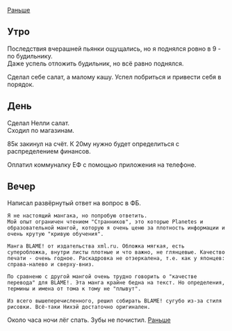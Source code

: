 [Раньше](2020.04.10.md)
## Утро
Последствия вчерашней пьянки ощущались, но я поднялся ровно в 9 - по будильнику.  
Даже успель отложить будильник, но всё равно поднялся.

Сделал себе салат, а малому кашу.
Успел побриться и привести себя в порядок.
## День
Сделал Нелли салат.  
Сходил по магазинам.  

85к закинул на счёт. К 20му нужно будет определиться с распределением финансов.

Оплатил коммуналку ЕФ с помощью приложения на телефоне.
## Вечер
Написал развёрнутый ответ на вопрос в ФБ.
```
Я не настоящий мангака, но попробую ответить.  
Мой опыт ограничен чтением "Странников", это которые Planetes и образовательной мангой, которую я очень ценю за плотность информации и очень крутую "кривую обучения".

Манга BLAME! от издательства xml.ru. Обложка мягкая, есть суперобложка, внутри листы плотные и что важно, не глянцевые. Качество печати - очень годное. Раскадровка не отзеркалена, т.е. как у японцев: справа-налево и сверху-вниз.

По сравненю с другой мангой очень трудно говорить о "качестве перевода" для BLAME!. Эта манга крайне бедна на текст. Но определения, термины и имена от тома к тому не "плывут".

Из всего вышеперечисленного, решил собирать BLAME! сугубо из-за стиля рисовки. Всё-таки Нихэй достаточно оригинален.
```
Около часа ночи лёг спать. Зубы не почистил.
[Раньше](2020.04.12.md)